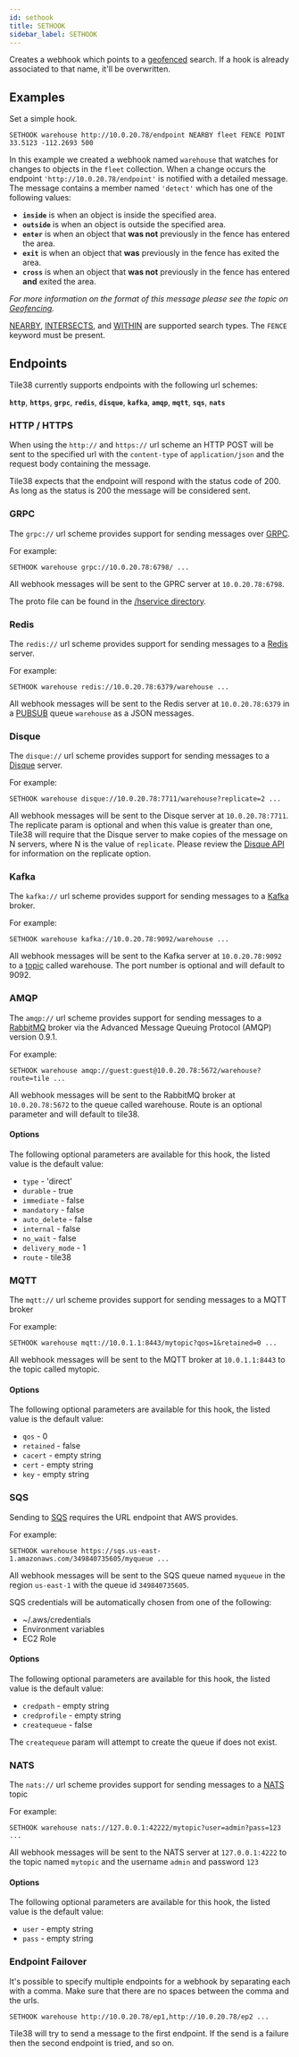 ```yaml
---
id: sethook
title: SETHOOK
sidebar_label: SETHOOK
---
```


<!--
layout:  index.html
title:   SETHOOK - Tile38
class:   command
super:   documentation
command: sethook
-->

Creates a webhook which points to a [geofenced](/topics/geofencing) search. If a hook is already associated to that name, it'll be overwritten.

## Examples

Set a simple hook.

```tile38
SETHOOK warehouse http://10.0.20.78/endpoint NEARBY fleet FENCE POINT 33.5123 -112.2693 500
```

In this example we created a webhook named `warehouse` that watches for changes to objects in the `fleet` collection. When a change occurs the endpoint `'http://10.0.20.78/endpoint'` is notified with a detailed message. The message contains a member named `'detect'` which has one of the following values:

- **`inside`** is when an object is inside the specified area.
- **`outside`** is when an object is outside the specified area.
- **`enter`** is when an object that **was not** previously in the fence has entered the area.
- **`exit`** is when an object that **was** previously in the fence has exited the area.
- **`cross`** is when an object that **was not** previously in the fence has entered **and** exited the area.

_For more information on the format of this message please see the topic on [Geofencing](/topics/geofencing)._

[NEARBY](/commands/nearby), [INTERSECTS](/commands/intersects), and [WITHIN](/commands/within) are supported search types. The `FENCE` keyword must be present.

## Endpoints

Tile38 currently supports endpoints with the following url schemes:

**`http`**, **`https`**, **`grpc`**, **`redis`**, **`disque`**, **`kafka`**, **`amqp`**, **`mqtt`**, **`sqs`**, **`nats`**

### HTTP / HTTPS

When using the `http://` and `https://` url scheme an HTTP POST will be sent to the specified url with the `content-type` of `application/json` and the request body containing the message.

Tile38 expects that the endpoint will respond with the status code of 200. As long as the status is 200 the message will be considered sent.

### GRPC

The `grpc://` url scheme provides support for sending messages over [GRPC](http://www.grpc.io/).

For example:

```tile38
SETHOOK warehouse grpc://10.0.20.78:6798/ ...
```

All webhook messages will be sent to the GPRC server at `10.0.20.78:6798`.

The proto file can be found in the [/hservice directory](https://github.com/tidwall/tile38/tree/master/hservice).

### Redis

The `redis://` url scheme provides support for sending messages to a [Redis](https://redis.io) server.

For example:

```tile38
SETHOOK warehouse redis://10.0.20.78:6379/warehouse ...
```

All webhook messages will be sent to the Redis server at `10.0.20.78:6379` in a [PUBSUB](https://redis.io/commands#pubsub) queue `warehouse` as a JSON messages.

### Disque

The `disque://` url scheme provides support for sending messages to a [Disque](https://github.com/antirez/disque) server.

For example:

```tile38
SETHOOK warehouse disque://10.0.20.78:7711/warehouse?replicate=2 ...
```

All webhook messages will be sent to the Disque server at `10.0.20.78:7711`. The replicate param is optional and when this value is greater than one, Tile38 will require that the Disque server to make copies of the message on N servers, where N is the value of `replicate`. Please review the [Disque API](https://github.com/antirez/disque#main-api) for information on the replicate option.

### Kafka

The `kafka://` url scheme provides support for sending messages to a [Kafka](https://kafka.apache.org/) broker.

For example:

```tile38
SETHOOK warehouse kafka://10.0.20.78:9092/warehouse ...
```

All webhook messages will be sent to the Kafka server at `10.0.20.78:9092` to a [topic](https://kafka.apache.org/documentation/#intro_topics) called warehouse. The port number is optional and will default to 9092.

### AMQP

The `amqp://` url scheme provides support for sending messages to a [RabbitMQ](https://www.rabbitmq.com/) broker via the Advanced Message Queuing Protocol (AMQP) version 0.9.1.

For example:

```tile38
SETHOOK warehouse amqp://guest:guest@10.0.20.78:5672/warehouse?route=tile ...
```

All webhook messages will be sent to the RabbitMQ broker at `10.0.20.78:5672` to the queue called warehouse. Route is an optional parameter and will default to tile38.

#### Options

The following optional parameters are available for this hook, the listed value is the default value:

- `type` - 'direct'
- `durable` - true
- `immediate` - false
- `mandatory` - false
- `auto_delete` - false
- `internal` - false
- `no_wait` - false
- `delivery_mode` - 1
- `route` - tile38

### MQTT

The `mqtt://` url scheme provides support for sending messages to a MQTT broker

For example:

```tile38
SETHOOK warehouse mqtt://10.0.1.1:8443/mytopic?qos=1&retained=0 ...
```

All webhook messages will be sent to the MQTT broker at `10.0.1.1:8443` to the topic called mytopic.

#### Options

The following optional parameters are available for this hook, the listed value is the default value:

- `qos` - 0
- `retained` - false
- `cacert` - empty string
- `cert` - empty string
- `key` - empty string

### SQS

Sending to [SQS](https://aws.amazon.com/sqs/) requires the URL endpoint that AWS provides.

For example:

```tile38
SETHOOK warehouse https://sqs.us-east-1.amazonaws.com/349840735605/myqueue ...
```

All webhook messages will be sent to the SQS queue named `myqueue` in the region `us-east-1` with the queue id `349840735605`.

SQS credentials will be automatically chosen from one of the following:

- ~/.aws/credentials
- Environment variables
- EC2 Role

#### Options

The following optional parameters are available for this hook, the listed value is the default value:

- `credpath` - empty string
- `credprofile` - empty string
- `createqueue` - false

The `createqueue` param will attempt to create the queue if does not exist.

### NATS

The `nats://` url scheme provides support for sending messages to a [NATS](https://www.nats.io/) topic

For example:

```tile38
SETHOOK warehouse nats://127.0.0.1:42222/mytopic?user=admin?pass=123 ...
```

All webhook messages will be sent to the NATS server at `127.0.0.1:4222` to the topic named `mytopic` and the username `admin` and password `123`

#### Options

The following optional parameters are available for this hook, the listed value is the default value:

- `user` - empty string
- `pass` - empty string

### Endpoint Failover

It's possible to specify multiple endpoints for a webhook by separating each with a comma. Make sure that there are no spaces between the comma and the urls.

```tile38
SETHOOK warehouse http://10.0.20.78/ep1,http://10.0.20.78/ep2 ...
```

Tile38 will try to send a message to the first endpoint. If the send is a failure then the second endpoint is tried, and so on.
